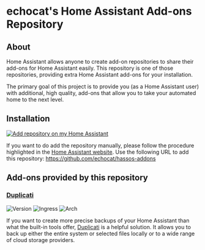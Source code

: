# echocat's Home Assistant Add-ons Repository

## About

Home Assistant allows anyone to create add-on repositories to share their add-ons for Home Assistant easily. This repository is one of those repositories, providing extra Home Assistant add-ons for your installation.

The primary goal of this project is to provide you (as a Home Assistant user) with additional, high quality, add-ons that allow you to take your automated home to the next level.

## Installation

[![Add repository on my Home Assistant][repository-badge]][repository-url]

[repository-badge]: https://img.shields.io/badge/Add%20repository%20to%20my-Home%20Assistant-41BDF5?logo=home-assistant&style=for-the-badge
[repository-url]: https://my.home-assistant.io/redirect/supervisor_add_addon_repository/?repository_url=https%3A%2F%2Fgithub.com%2Fechocat%2Fhassos-addons

If you want to do add the repository manually, please follow the procedure highlighted in the [Home Assistant website](https://home-assistant.io/hassio/installing_third_party_addons). Use the following URL to add this repository: https://github.com/echocat/hassos-addons

## Add-ons provided by this repository

### [Duplicati](https://github.com/echocat/hassos-addon-duplicati)
![Version](https://img.shields.io/github/release/echocat/hassos-addon-duplicati.svg?label=Version&style=flat-square)
![Ingress](https://img.shields.io/badge/dynamic/yaml?label=Ingress&style=flat-square&query=%24.ingress&url=https%3A%2F%2Fraw.githubusercontent.com%2Fechocat%2Fhassos-addon-duplicati%2Fmain%2Fconfig%2Fconfig.yaml)
![Arch](https://img.shields.io/badge/dynamic/yaml?color=success&label=Arch&style=flat-square&query=%24.arch&url=https%3A%2F%2Fraw.githubusercontent.com%2Fechocat%2Fhassos-addon-duplicati%2Fmain%2Fconfig%2Fconfig.yaml)

If you want to create more precise backups of your Home Assistant than what the built-in tools offer, [Duplicati](https://duplicati.com/) is a helpful solution. It allows you to back up either the entire system or selected files locally or to a wide range of cloud storage providers.

